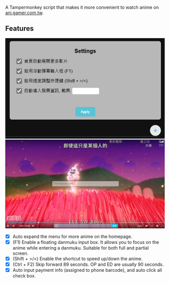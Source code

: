 A Tampermonkey script that makes it more convenient to watch anime on [ani.gamer.com.tw](https://ani.gamer.com.tw/).

## Features

![setting_panel](./img/setting_panel.png)
![danmuku_box](./img/danmuku_box.png)

- [x] Auto expand the menu for more anime on the homepage.
- [x] (F1) Enable a floating danmuku input box. It allows you to focus on the anime while entering a danmuku. Suitable for both full and partial screen.
- [x] (Shift + >/<) Enable the shortcut to speed up/down the anime.
- [x] (Ctrl + F2) Skip forward 89 seconds. OP and ED are usually 90 seconds.
- [x] Auto input payment info (assigned to phone barcode), and auto click all check box.
